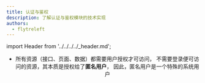 ```yaml
---
title: 认证与鉴权
description: 了解认证与鉴权模块的技术实现
authors:
  - flytreleft
---
```


import Header from '../../../../\_header.md';

<Header />

- 所有资源（接口、页面、数据）都需要用户授权才可访问，
  不需要登录便可访问的资源，其本质是授权给了**匿名用户**，
  因此，匿名用户是一个特殊的系统用户
